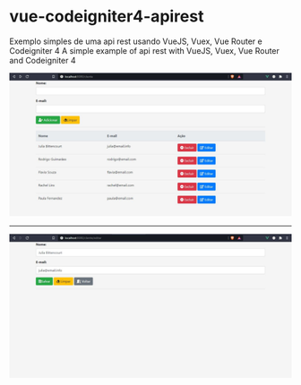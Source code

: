 # vue-codeigniter4-apirest
Exemplo simples de uma api rest usando VueJS, Vuex, Vue Router e Codeigniter 4 
A simple example of api rest  with VueJS, Vuex, Vue Router and Codeigniter 4 


![apirest img 1](https://github.com/rgstech/vue-codeigniter4-apirest/blob/master/screenshots/shotApi.JPG?raw=true)

************
![apirest img 2](https://github.com/rgstech/vue-codeigniter4-apirest/blob/master/screenshots/shotApi2.JPG?raw=true)



